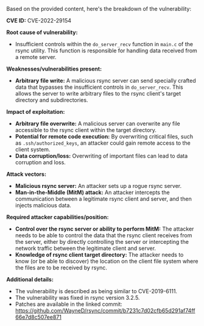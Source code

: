Based on the provided content, here's the breakdown of the vulnerability:

**CVE ID:** CVE-2022-29154

**Root cause of vulnerability:**
- Insufficient controls within the `do_server_recv` function in `main.c` of the rsync utility. This function is responsible for handling data received from a remote server.

**Weaknesses/vulnerabilities present:**
- **Arbitrary file write:** A malicious rsync server can send specially crafted data that bypasses the insufficient controls in `do_server_recv`. This allows the server to write arbitrary files to the rsync client's target directory and subdirectories.

**Impact of exploitation:**
- **Arbitrary file overwrite:** A malicious server can overwrite any file accessible to the rsync client within the target directory.
- **Potential for remote code execution:** By overwriting critical files, such as `.ssh/authorized_keys`, an attacker could gain remote access to the client system.
- **Data corruption/loss:** Overwriting of important files can lead to data corruption and loss.

**Attack vectors:**
- **Malicious rsync server:** An attacker sets up a rogue rsync server.
- **Man-in-the-Middle (MitM) attack:** An attacker intercepts the communication between a legitimate rsync client and server, and then injects malicious data.

**Required attacker capabilities/position:**
- **Control over the rsync server or ability to perform MitM:** The attacker needs to be able to control the data that the rsync client receives from the server, either by directly controlling the server or intercepting the network traffic between the legitimate client and server.
- **Knowledge of rsync client target directory:** The attacker needs to know (or be able to discover) the location on the client file system where the files are to be received by rsync.

**Additional details:**
- The vulnerability is described as being similar to CVE-2019-6111.
- The vulnerability was fixed in rsync version 3.2.5.
- Patches are available in the linked commit: <https://github.com/WayneD/rsync/commit/b7231c7d02cfb65d291af74ff66e7d8c507ee871>